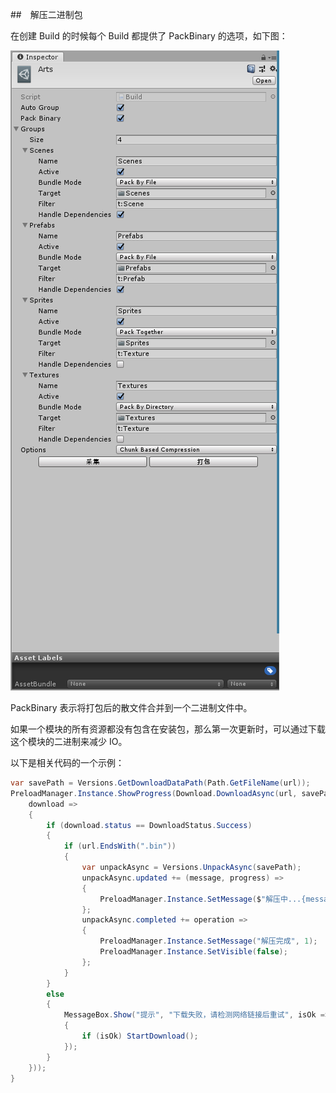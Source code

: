 <!-- docs/unpack-binary.md -->
##　解压二进制包

在创建 Build 的时候每个 Build 都提供了 PackBinary 的选项，如下图：

![example-build](res/example-build.png)

PackBinary 表示将打包后的散文件合并到一个二进制文件中。

如果一个模块的所有资源都没有包含在安装包，那么第一次更新时，可以通过下载这个模块的二进制来减少 IO。

以下是相关代码的一个示例：

```c#
var savePath = Versions.GetDownloadDataPath(Path.GetFileName(url));
PreloadManager.Instance.ShowProgress(Download.DownloadAsync(url, savePath,
    download =>
    {
        if (download.status == DownloadStatus.Success)
        {
            if (url.EndsWith(".bin"))
            {
                var unpackAsync = Versions.UnpackAsync(savePath);
                unpackAsync.updated += (message, progress) =>
                {
                    PreloadManager.Instance.SetMessage($"解压中...{message}", progress);
                };
                unpackAsync.completed += operation =>
                {
                    PreloadManager.Instance.SetMessage("解压完成", 1);
                    PreloadManager.Instance.SetVisible(false);
                };
            }
        }
        else
        {
            MessageBox.Show("提示", "下载失败，请检测网络链接后重试", isOk =>
            {
                if (isOk) StartDownload();
            });
        }
    }));
}
```